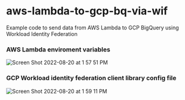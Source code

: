 # aws-lambda-to-gcp-bq-via-wif
Example code to send data from AWS Lambda to GCP BigQuery using Workload Identity Federation

### AWS Lambda enviroment variables

![Screen Shot 2022-08-20 at 1 57 51 PM](https://user-images.githubusercontent.com/949540/185760256-561a656d-aa84-4f85-95a2-1d75b350295a.png)

### GCP Workload identity federation client library config file

![Screen Shot 2022-08-20 at 1 59 11 PM](https://user-images.githubusercontent.com/949540/185760313-f59561ce-5986-4193-a744-a7cf597ab958.png)
